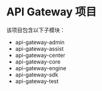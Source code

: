 # API Gateway 项目

该项目包含以下子模块：

- api-gateway-admin
- api-gateway-assist
- api-gateway-center
- api-gateway-core
- api-gateway-engine
- api-gateway-sdk
- api-gateway-test
